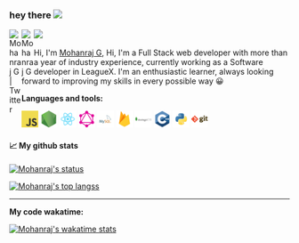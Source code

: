 ### hey there <img src="https://media.giphy.com/media/hvRJCLFzcasrR4ia7z/giphy.gif" width="25px">

<a href="https://twitter.com/Mohanraj2k00">
  <img align="left" alt="Mohanraj G | Twitter" width="22px" src="https://raw.githubusercontent.com/peterthehan/peterthehan/master/assets/twitter.svg" />
</a>
<a href="https://www.linkedin.com/in/mohanraj-g-15a85622a/">
  <img align="left" alt="Mohanraj G" width="22px" src="https://raw.githubusercontent.com/peterthehan/peterthehan/master/assets/linkedin.svg" />
</a>

![](https://visitor-badge.glitch.me/badge?page_id=raj2k00&left_color=RebeccaPurple&right_color=coral)

Hi, I'm [Mohanraj G](https://raj2k00.netlify.app/), Hi, I'm a Full Stack web developer with more than a year of industry experience, currently working as a Software developer in LeagueX. I'm an enthusiastic learner, always looking forward to improving my skills in every possible way 😀

**Languages and tools:**  

<code><img height="30; width=30" src="https://raw.githubusercontent.com/github/explore/80688e429a7d4ef2fca1e82350fe8e3517d3494d/topics/javascript/javascript.png"></code>
<code><img height="30; width=30" src="https://raw.githubusercontent.com/github/explore/80688e429a7d4ef2fca1e82350fe8e3517d3494d/topics/nodejs/nodejs.png"></code>
<code><img height="30; width=30" src="https://raw.githubusercontent.com/github/explore/80688e429a7d4ef2fca1e82350fe8e3517d3494d/topics/react/react.png"></code>
<code><img height="30; width=30" src="https://raw.githubusercontent.com/github/explore/5c058a388828bb5fde0bcafd4bc867b5bb3f26f3/topics/graphql/graphql.png"></code>
<code><img height="30; width=30" src="https://raw.githubusercontent.com/github/explore/80688e429a7d4ef2fca1e82350fe8e3517d3494d/topics/mysql/mysql.png"></code>
<code><img height="30; width=30" src="https://raw.githubusercontent.com/github/explore/80688e429a7d4ef2fca1e82350fe8e3517d3494d/topics/firebase/firebase.png"></code>
<code><img height="30; width=30" src="https://raw.githubusercontent.com/github/explore/80688e429a7d4ef2fca1e82350fe8e3517d3494d/topics/mongodb/mongodb.png"></code>
<code><img height="30; width=30" src="https://raw.githubusercontent.com/github/explore/80688e429a7d4ef2fca1e82350fe8e3517d3494d/topics/cpp/cpp.png"></code>
<code><img height="30; width=30" src="https://raw.githubusercontent.com/github/explore/80688e429a7d4ef2fca1e82350fe8e3517d3494d/topics/python/python.png"></code>
<code><img height="30; width=30" src="https://raw.githubusercontent.com/github/explore/80688e429a7d4ef2fca1e82350fe8e3517d3494d/topics/git/git.png"></code>


#### 📈 My github stats

<!-- <code>
<a href="#">
  <img align="center" src="https://github-readme-stats.vercel.app/api?username=raj2k00&layout=compact&show_icons=true&hide=issues" />
</a>
  &nbsp;&nbsp;&nbsp;&nbsp;
<a href="#">
  <img align="center" src="https://github-readme-stats.vercel.app/api?username=raj2k00&layout=compact&show_icons=true&hide=issues&bg_color=30,e96443,904e95&title_color=fff&text_color=fff&icon_color=fff" />
</a> &nbsp;&nbsp;&nbsp;&nbsp;
<a href="#">
  <img align="center" src="https://github-readme-stats.vercel.app/api/top-langs/?username=raj2k00&layout=compact" />
</a>
</code> -->

[![Mohanraj's status](https://github-readme-stats.vercel.app/api?username=raj2k00&layout=compact&show_icons=true&hide=issues)](https://github.com/raj2k00)

[![Mohanraj's top langss](https://github-readme-stats.vercel.app/api/top-langs/?username=raj2k00&layout=compact)](https://github.com/raj2k00)

<hr/>

**My code wakatime:**

[![Mohanraj's wakatime stats](https://github-readme-stats.vercel.app/api/wakatime?username=raj2k00)](https://github.com/anuraghazra/github-readme-stats)
